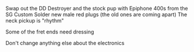 Swap out the DD Destroyer and the stock pup with Epiphone 400s from the SG Custom
Solder new male red plugs (the old ones are coming apart)
The neck pickup is "rhythm"

Some of the fret ends need dressing

Don't change anything else about the electronics
